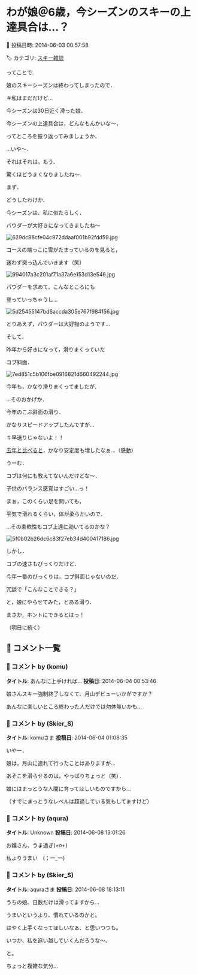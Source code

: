 # わが娘＠6歳，今シーズンのスキーの上達具合は…？

📅 投稿日時: 2014-06-03 00:57:58

🏷️ カテゴリ: [スキー雑談](c1f9d2cb7478308da16419928ea3945e9.md)

ってことで．





娘のスキーシーズンは終わってしまったので．


＃私はまだだけど…


今シーズンは30日近く滑った娘．


今シーズンの上達具合は，どんなもんかいな～，


ってところを振り返ってみましょうか．





…いや～．


それはそれは，もう．


驚くほどうまくなりましたね～．





まず．


どうしたわけか．


今シーズンは．私に似たらしく．


パウダーが大好きになってきましたね～




![629dc98cfe04c972ddaaf001b92fdd59.jpg](images/629dc98cfe04c972ddaaf001b92fdd59.jpg)




コースの端っこに雪がたまっているのを見ると，


迷わず突っ込んでいきます（笑）




![994017a3c201af71a37a6e153d13e546.jpg](images/994017a3c201af71a37a6e153d13e546.jpg)




パウダーを求めて，こんなところにも


登っていっちゃうし…




![5d25455147bd6accda305e767f984156.jpg](images/5d25455147bd6accda305e767f984156.jpg)







とりあえず，パウダーは大好物のようです…








そして．


昨年から好きになって，滑りまくっていた


コブ斜面．




![7ed851c5b106fbe0916821d660492244.jpg](images/7ed851c5b106fbe0916821d660492244.jpg)




今年も，かなり滑りまくってましたが．





…そのおかげか．


今年のこぶ斜面の滑り．


かなりスピードアップしたんですが…


＃早送りじゃないよ！！





[去年と比べると](e62793b917728d35af0fa72ed1a948875.md)，かなり安定度も増したなぁ…（感動）





うーむ．


コブは何にも教えてないんだけどな～．


子供のバランス感覚はすごい…っ！





まぁ，このくらい足を開いても，


平気で滑れるくらい，体が柔らかいので．


…その柔軟性もコブ上達に効いてるのかな？




![5f0b02b26dc6c83f27eb34d400417186.jpg](images/5f0b02b26dc6c83f27eb34d400417186.jpg)







しかし．


コブの速さもびっくりだけど．





今年一番のびっくりは，コブ斜面じゃないのだ．


冗談で「こんなことできる？」


と，娘にやらせてみた，とある滑り．


まさか，ホントにできるとはっ！


（明日に続く）

## 💬 コメント一覧

### 💬 コメント by (komu)
**タイトル**: あんなに上手ければ…
**投稿日**: 2014-06-04 00:53:46

娘さんスキー強制終了しなくて、月山デビューいかがですか？

あんなに楽しいところ終わった人だけでは勿体無いかも…

### 💬 コメント by (Skier_S)
**タイトル**: komuさま
**投稿日**: 2014-06-04 01:08:35

いやー．

娘は，月山に連れて行ったことはありますが…

あそこを滑らせるのは，やっぱりちょっと（笑）．

娘にはまっとうな人間に育ってほしいものですから…

（すでにまっとうなレベルは超過している気もしてますけど）

### 💬 コメント by (aqura)
**タイトル**: Unknown
**投稿日**: 2014-06-08 13:01:26

お嬢さん、うま過ぎ(+o+)



私よりうまい　(；一_一)

### 💬 コメント by (Skier_S)
**タイトル**: aquraさま
**投稿日**: 2014-06-08 18:13:11

うちの娘、日数だけは滑ってますから…

うまいというより、慣れているのかと。

はやく上手くなってほしいなぁ、と思いつつも。

いつか、私を追い越していくんだろうな～、

と。

ちょっと複雑な気分…

